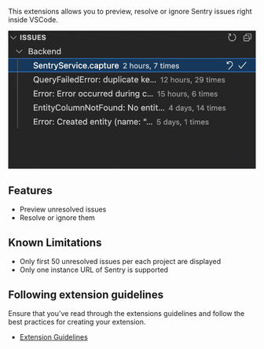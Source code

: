 This extensions allows you to preview, resolve or ignore Sentry issues right inside VSCode.

![Demo image](https://raw.githubusercontent.com/bacebu4/sentry-issues/main/img/demo.png)

## Features

- Preview unresolved issues
- Resolve or ignore them

## Known Limitations

- Only first 50 unresolved issues per each project are displayed
- Only one instance URL of Sentry is supported

## Following extension guidelines

Ensure that you've read through the extensions guidelines and follow the best practices for creating your extension.

- [Extension Guidelines](https://code.visualstudio.com/api/references/extension-guidelines)
